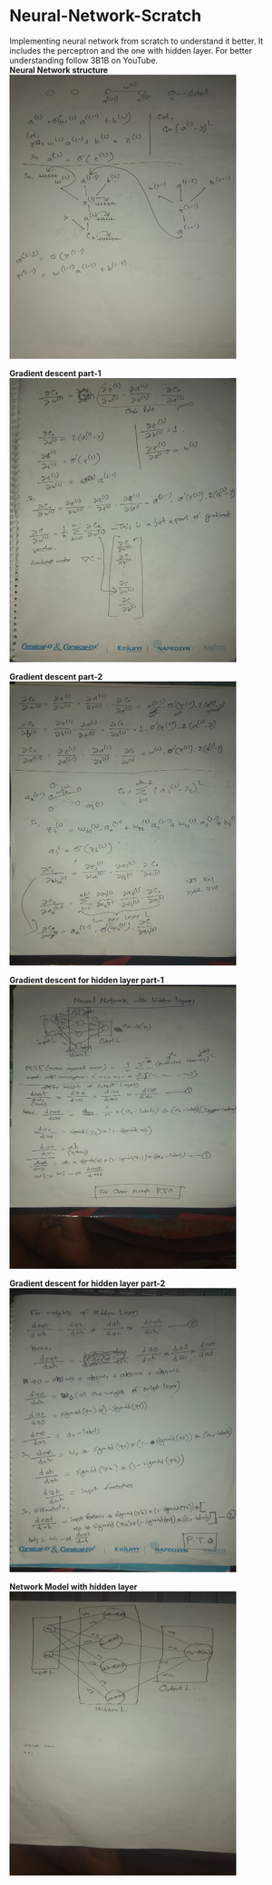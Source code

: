 # Neural-Network-Scratch
Implementing neural network from scratch to understand it better. It includes the perceptron and the one with hidden layer.
For better understanding follow 3B1B on YouTube.\
**Neural Network structure**\
<img src="https://github.com/jubaer-ad/Neural-Network-Scratch/blob/master/nn1.jpg" width="400" height="500" title="Neural Network structure">

**Gradient descent part-1**\
<img src="https://github.com/jubaer-ad/Neural-Network-Scratch/blob/master/nn2.jpg" width="400" height="500" title="Gradient descent part-1">

**Gradient descent part-2**\
<img src="https://github.com/jubaer-ad/Neural-Network-Scratch/blob/master/nn3.jpg" width="400" height="500" title="Gradient descent part-2">

**Gradient descent for hidden layer part-1**\
<img src="https://github.com/jubaer-ad/Neural-Network-Scratch/blob/master/nn4.jpg" width="400" height="500" title="Gradient descent for hidden layer part-1">

**Gradient descent for hidden layer part-2**\
<img src="https://github.com/jubaer-ad/Neural-Network-Scratch/blob/master/nn5.jpg" width="400" height="500" title="Gradient descent for hidden layer part-2">

**Network Model with hidden layer**\
<img src="https://github.com/jubaer-ad/Neural-Network-Scratch/blob/master/nn6.jpg" width="400" height="500" title="Network Model with hidden layer">
